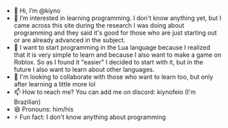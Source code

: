 - 👋 Hi, I’m @kiyno
- 👀 I’m interested in learning programming. I don't know anything yet, but I came across this site during the research I was doing about programming and they said it's good for those who are just starting out or are already advanced in the subject.
- 🌱 I want to start programming in the Lua language because I realized that it is very simple to learn and because I also want to make a game on Roblox. So as I found it "easier" I decided to start with it, but in the future I also want to learn about other languages.
- 💞️ I'm looking to collaborate with those who want to learn too, but only after learning a little more lol
- 📫 How to reach me? You can add me on discord: kiynofeio (I'm Brazilian)
- 😄 Pronouns: him/his
- ⚡ Fun fact: I don't know anything about programming

<!---
kiyno/kiyno is a ✨ special ✨ repository because its `README.md` (this file) appears on your GitHub profile.
You can click the Preview link to take a look at your changes.
--->
